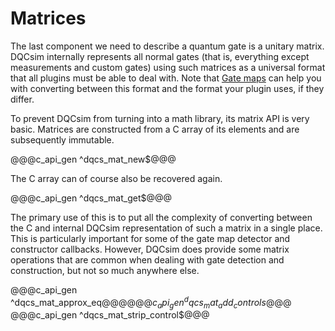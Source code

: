 # Matrices

The last component we need to describe a quantum gate is a unitary matrix.
DQCsim internally represents all normal gates (that is, everything except
measurements and custom gates) using such matrices as a universal format that
all plugins must be able to deal with. Note that [Gate maps](gm.apigen.md) can
help you with converting between this format and the format your plugin uses,
if they differ.

To prevent DQCsim from turning into a math library, its matrix API is very
basic. Matrices are constructed from a C array of its elements and are
subsequently immutable.

@@@c_api_gen ^dqcs_mat_new$@@@

The C array can of course also be recovered again.

@@@c_api_gen ^dqcs_mat_get$@@@

The primary use of this is to put all the complexity of converting between the
C and internal DQCsim representation of such a matrix in a single place. This
is particularly important for some of the gate map detector and constructor
callbacks. However, DQCsim does provide some matrix operations that are common
when dealing with gate detection and construction, but not so much anywhere
else.

@@@c_api_gen ^dqcs_mat_approx_eq$@@@
@@@c_api_gen ^dqcs_mat_add_controls$@@@
@@@c_api_gen ^dqcs_mat_strip_control$@@@

